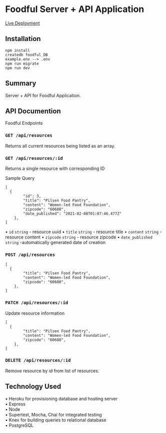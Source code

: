 # Foodful Server + API Application

[Live Deployment](https://enigmatic-meadow-50986.herokuapp.com)

## Installation

```
npm install
createdb foodful_DB
example.env --> .env
npm run migrate
npm run dev

```

## Summary

Server + API for Foodful Application.

## API Documention

Foodful Endpoints

### `GET /api/resources`

Returns all current resources being listed as an array.

### `GET /api/resources/:id`

Returns a single resource with corresponding ID

Sample Query

```
[
  {
        "id": 3,
        "title": "Pilsen Food Pantry",
        "content": "Women-led Food Foundation",
        "zipcode": "60608",
        "date_published": "2021-02-08T01:07:46.477Z"
    },
]

```

• `id` `string` - resource uuid
• `title` `string` - resource title
• `content` `string` - resource content
• `zipcode` `string` - resource zipcode
• `date_published` `string` -automatically generated date of creation

### `POST /api/resources`

```
[
  {
        "title": "Pilsen Food Pantry",
        "content": "Women-led Food Foundation",
        "zipcode": "60608",
    },
]
```

### `PATCH /api/resources/:id`

Update resource information

```
[
  {
        "title": "Pilsen Food Pantry",
        "content": "Women-led Food Foundation",
        "zipcode": "60608",
    },
]
```

### `DELETE /api/resources/:id`

Remove resource by id from list of resources.

## Technology Used

• Heroku for provisioning database and hosting server  
• Express  
• Node  
• Supertest, Mocha, Chai for integrated testing  
• Knex for building queries to relational database  
• PostgreSQL  
